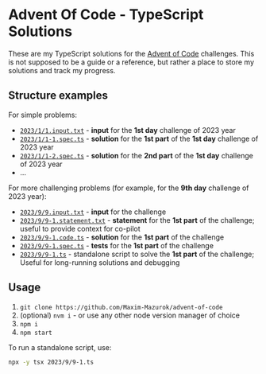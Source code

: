 # Advent Of Code - TypeScript Solutions

These are my TypeScript solutions for the [Advent of Code](https://adventofcode.com/) challenges. This is not supposed to be a guide or a reference, but rather a place to store my solutions and track my progress.

## Structure examples

For simple problems:

- [`2023/1/1.input.txt`](./2023/1/1.input.txt) - **input** for the **1st day** challenge of 2023 year
- [`2023/1/1-1.spec.ts`](./2023/1/1-1.spec.ts) - **solution** for the **1st part** of the **1st day** challenge of 2023 year
- [`2023/1/1-2.spec.ts`](./2023/1/1-2.spec.ts) - **solution** for the **2nd part** of the **1st day** challenge of 2023 year
- ...

For more challenging problems (for example, for the **9th day** challenge of 2023 year):

- [`2023/9/9.input.txt`](./2023/9/9.input.txt) - **input** for the challenge
- [`2023/9/9-1.statement.txt`](./2023/9/9-1.statement.txt) - **statement** for the **1st part** of the challenge; useful to provide context for co-pilot
- [`2023/9/9-1.code.ts`](./2023/9/9-1.code.ts) - **solution** for the **1st part** of the challenge
- [`2023/9/9-1.spec.ts`](./2023/9/9-1.spec.ts) - **tests** for the **1st part** of the challenge
- [`2023/9/9-1.ts`](./2023/9/9-1.ts) - standalone script to solve the **1st part** of the challenge; Useful for long-running solutions and debugging

## Usage

1. `git clone https://github.com/Maxim-Mazurok/advent-of-code`
1. (optional) `nvm i` - or use any other node version manager of choice
1. `npm i`
1. `npm start`

To run a standalone script, use:

```bash
npx -y tsx 2023/9/9-1.ts
```
